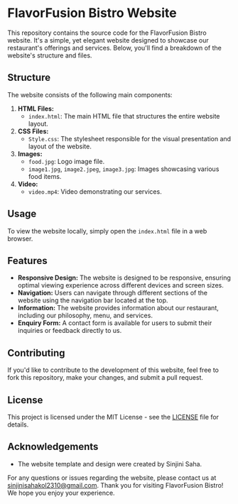 # FlavorFusion Bistro Website
This repository contains the source code for the FlavorFusion Bistro website. It's a simple, yet elegant website designed to showcase our restaurant's offerings and services. Below, you'll find a breakdown of the website's structure and files.
## Structure
The website consists of the following main components:
1. **HTML Files:**
   - `index.html`: The main HTML file that structures the entire website layout.
2. **CSS Files:**
   - `Style.css`: The stylesheet responsible for the visual presentation and layout of the website.
3. **Images:**
   - `food.jpg`: Logo image file.
   - `image1.jpg`, `image2.jpeg`, `image3.jpg`: Images showcasing various food items.
4. **Video:**
   - `video.mp4`: Video demonstrating our services.
## Usage
To view the website locally, simply open the `index.html` file in a web browser.
## Features

- **Responsive Design:** The website is designed to be responsive, ensuring optimal viewing experience across different devices and screen sizes.
- **Navigation:** Users can navigate through different sections of the website using the navigation bar located at the top.
- **Information:** The website provides information about our restaurant, including our philosophy, menu, and services.
- **Enquiry Form:** A contact form is available for users to submit their inquiries or feedback directly to us.
## Contributing
If you'd like to contribute to the development of this website, feel free to fork this repository, make your changes, and submit a pull request.
## License
This project is licensed under the MIT License - see the [LICENSE](LICENSE) file for details.

## Acknowledgements

- The website template and design were created by Sinjini Saha.

For any questions or issues regarding the website, please contact us at sinjinisahakol2310@gmail.com. Thank you for visiting FlavorFusion Bistro! We hope you enjoy your experience.
